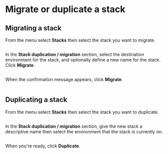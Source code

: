 # Migrate or duplicate a stack

## Migrating a stack

From the menu select **Stacks** then select the stack you want to migrate.

<figure><img src="../..//assets/2.20-stacks-edit.gif" alt=""><figcaption></figcaption></figure>

In the **Stack duplication / migration** section, select the destination environment for the stack, and optionally define a new name for the stack. Click **Migrate**.

<figure><img src="../..//assets/2.20-stacks-migrate-migrate.png" alt=""><figcaption></figcaption></figure>

When the confirmation message appears, click **Migrate**.

<figure><img src="../..//assets/2.15-stack-migrate-confirm.png" alt=""><figcaption></figcaption></figure>

## Duplicating a stack

From the menu select **Stacks** then select the stack you want to duplicate.

<figure><img src="../..//assets/2.20-stacks-edit.gif" alt=""><figcaption></figcaption></figure>

In the **Stack duplication / migration** section, give the new stack a descriptive name then select the environment that the stack is currently on.

<figure><img src="../..//assets/2.20-stacks-migrate-duplicate.png" alt=""><figcaption></figcaption></figure>

When you're ready, click **Duplicate**.

